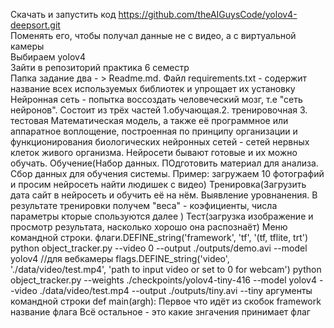Скачать и запустить код https://github.com/theAIGuysCode/yolov4-deepsort.git <br>
Поменять его, чтобы получал данные не с видео, а с виртуальной камеры <br>
Выбираем yolov4 <br>
Зайти в репозиторий практика 6 семестр <br>
Папка задание два - > Readme.md.
Файл requirements.txt - содержит название всех используемых библиотек и упрощает их установку
Нейронная сеть - попытка воссоздать человеческий мозг, т.е "сеть нейронов". Состоит из трёх частей 1.обучающая.2. тренировочная 3. тестовая Математическая модель, а также её программное или аппаратное воплощение, построенная по принципу организации и функционирования биологических нейронных сетей - сетей нервных клеток живого организма. Нейросети бывают готовые и их можно обучать.
Обучение(Набор данных. ПОдготовить материал для анализа. Сбор данных для обучения системы. Пример: загружаем 10 фотографий и просим нейросеть найти людишек с видео)
Тренировка(Загрузить дата сайт в нейросеть и обучить её на нём. Выявление уровнанения. В результате тренировки получем "веса" - коэфициенты, числа параметры кторые спользуются далее )
Тест(загрузка изображение и просмотр результата, насколько хорошо она распознаёт)
Меню командной строки. флаги.DEFINE_string('framework', 'tf', '(tf, tflite, trt') python object_tracker.py --video 0 --output ./outputs/demo.avi --model yolov4 //для вебкамеры flags.DEFINE_string('video', './data/video/test.mp4', 'path to input video or set to 0 for webcam') python object_tracker.py --weights ./checkpoints/yolov4-tiny-416 --model yolov4 --video ./data/video/test.mp4 --output ./outputs/tiny.avi --tiny аргументы командной строки def main(argh): Первое что идёт из скобок framework название флага Всё остальное - это какие знгачения принимает флаг
